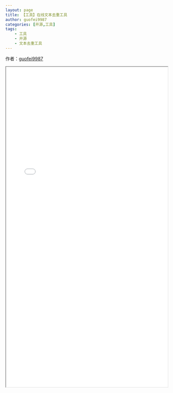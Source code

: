 ```yaml
---
layout: page
title: 【工具】在线文本去重工具
author: guofei9987
categories: [开源,工具]
tags:
    - 工具
    - 开源
    - 文本去重工具
---
```






作者：[guofei9987](https://github.com/guofei9987/)
<iframe src="/pictures_for_blog/app/text_compare/text_distinct.html" width="100%" height="1000em" marginwidth="10%"></iframe>
